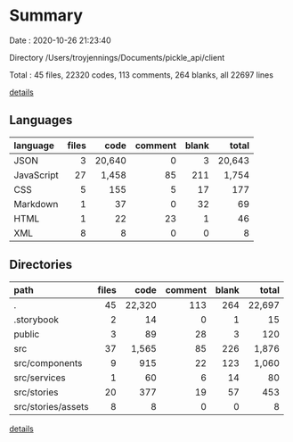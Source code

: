 # Summary

Date : 2020-10-26 21:23:40

Directory /Users/troyjennings/Documents/pickle_api/client

Total : 45 files,  22320 codes, 113 comments, 264 blanks, all 22697 lines

[details](details.md)

## Languages
| language | files | code | comment | blank | total |
| :--- | ---: | ---: | ---: | ---: | ---: |
| JSON | 3 | 20,640 | 0 | 3 | 20,643 |
| JavaScript | 27 | 1,458 | 85 | 211 | 1,754 |
| CSS | 5 | 155 | 5 | 17 | 177 |
| Markdown | 1 | 37 | 0 | 32 | 69 |
| HTML | 1 | 22 | 23 | 1 | 46 |
| XML | 8 | 8 | 0 | 0 | 8 |

## Directories
| path | files | code | comment | blank | total |
| :--- | ---: | ---: | ---: | ---: | ---: |
| . | 45 | 22,320 | 113 | 264 | 22,697 |
| .storybook | 2 | 14 | 0 | 1 | 15 |
| public | 3 | 89 | 28 | 3 | 120 |
| src | 37 | 1,565 | 85 | 226 | 1,876 |
| src/components | 9 | 915 | 22 | 123 | 1,060 |
| src/services | 1 | 60 | 6 | 14 | 80 |
| src/stories | 20 | 377 | 19 | 57 | 453 |
| src/stories/assets | 8 | 8 | 0 | 0 | 8 |

[details](details.md)